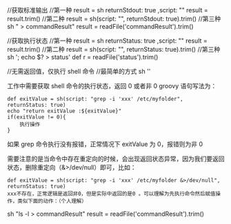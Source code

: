 //获取标准输出
//第一种
result = sh returnStdout: true ,script: "<shell command>"
result = result.trim()
//第二种
result = sh(script: "<shell command>", returnStdout: true).trim()
//第三种
sh "<shell command> > commandResult"
result = readFile('commandResult').trim()

//获取执行状态
//第一种
result = sh returnStatus: true ,script: "<shell command>"
result = result.trim()
//第二种
result = sh(script: "<shell command>", returnStatus: true).trim()
//第三种
sh '<shell command>; echo \$? > status'
def r = readFile('status').trim()

//无需返回值，仅执行 shell 命令
//最简单的方式
sh '<shell command>'

工作中需要获取 shell 命令的执行状态，返回 0 或者非 0
groovy 语句写法为：

    def exitValue = sh(script: "grep -i 'xxx' /etc/myfolder", returnStatus: true)
    echo "return exitValue :${exitValue}"
    if(exitValue != 0){
    	执行操作
    }

如果 grep 命令执行没有报错，正常情况下 exitValue 为 0，报错则为非 0

需要注意的是当命令中存在重定向的时候，会出现返回状态异常，因为我们要返回状态，删除重定向（&>/dev/null）即可，比如：

    def exitValue = sh(script: "grep -i 'xxx' /etc/myfolder &>/dev/null", returnStatus: true)
    xxx不存在，正常逻辑是返回非0，但是实际中返回的是0 。可以理解为先执行命令然后赋值操作，类似下面的动作：（个人理解）

sh "ls -l > commandResult"
result = readFile('commandResult').trim()
